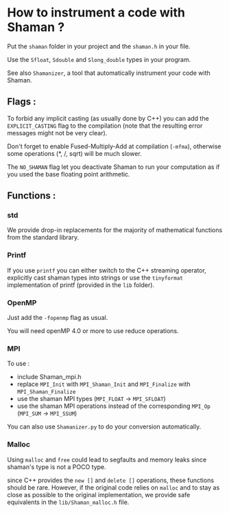 # How to instrument a code with Shaman ?

Put the `shaman` folder in your project and the `shaman.h` in your file.

Use the `Sfloat`, `Sdouble` and `Slong_double` types in your program.

See also `Shamanizer`, a tool that automatically instrument your code with Shaman.

## Flags :

To forbid any implicit casting (as usually done by C++) you can add the `EXPLICIT_CASTING` flag to the compilation (note that the resulting error messages might not be very clear).

Don't forget to enable Fused-Multiply-Add at compilation (`-mfma`), otherwise some operations (*, /, sqrt) will be much slower.

The `NO_SHAMAN` flag let you deactivate Shaman to run your computation as if you used the base floating point arithmetic.

## Functions :

### std

We provide drop-in replacements for the majority of mathematical functions from the standard library.

### Printf

If you use `printf` you can either switch to the C++ streaming operator, explicitly cast shaman types into strings or use the `tinyformat` implementation of printf (provided in the `lib` folder).

### OpenMP

Just add the `-fopenmp` flag as usual.

You will need openMP 4.0 or more to use reduce operations.

### MPI

To use :
- include Shaman_mpi.h
- replace `MPI_Init` with `MPI_Shaman_Init` and `MPI_Finalize` with `MPI_Shaman_Finalize`
- use the shaman MPI types (`MPI_FLOAT` -> `MPI_SFLOAT`)
- use the shaman MPI operations instead of the corresponding `MPI_Op` (`MPI_SUM` -> `MPI_SSUM`)

You can also use `Shamanizer.py` to do your conversion automatically.

### Malloc

Using `malloc` and `free` could lead to segfaults and memory leaks since shaman's type is not a POCO type.

since C++ provides the `new []` and `delete []` operations, these functions should be rare.
However, if the original code relies on `malloc` and to stay as close as possible to the original implementation, we provide safe equivalents in the `lib/Shaman_malloc.h` file.
